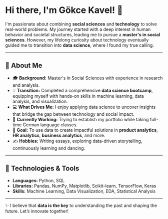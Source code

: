 # Hi there, I'm Gökce Kavel! 👋

I'm passionate about combining **social sciences** and **technology** to solve real-world problems. My journey started with a deep interest in human behavior and societal structures, leading me to pursue a **master's in social sciences**. However, my lifelong curiosity about technology eventually guided me to transition into **data science**, where I found my true calling.

---

## 🌟 About Me

- 🎓 **Background:** Master's in Social Sciences with experience in research and analysis.
- 💡 **Transition:** Completed a comprehensive **data science bootcamp**, equipping myself with hands-on skills in machine learning, data analysis, and visualization.
- 💻 **What Drives Me:** I enjoy applying data science to uncover insights that bridge the gap between technology and social impact.
- 🌱 **Currently Working:** Trying to establish my portfolio while taking full-time German language classes.
- 🎯 **Goal:** To use data to create impactful solutions in **product analytics**, **HR analytics**, **business analytics**, and more.
- ✍️ **Hobbies:** Writing essays, exploring data-driven storytelling, continuously learning and dancing.

---

## 🔧 Technologies & Tools

- **Languages:** Python, SQL
- **Libraries:** Pandas, NumPy, Matplotlib, Scikit-learn, TensorFlow, Keras
- **Skills:** Machine Learning, Data Visualization, EDA, Statistical Analysis

---

✨ I believe that **data is the key** to understanding the past and shaping the future. Let’s innovate together!
